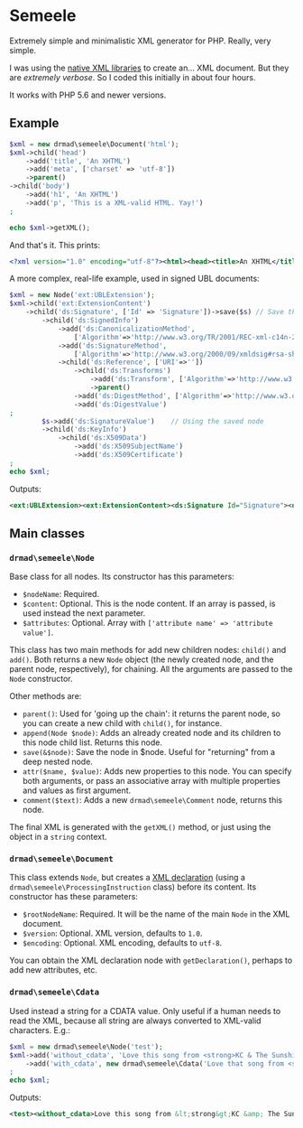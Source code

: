# Semeele
Extremely simple and minimalistic XML generator for PHP. Really, very simple.

I was using the [native XML libraries](http://php.net/manual/es/refs.xml.php) to create an... XML document. But they are _extremely verbose_. So I coded this initially in about four hours.

It works with PHP 5.6 and newer versions.

## Example

```php
$xml = new drmad\semeele\Document('html');
$xml->child('head')
    ->add('title', 'An XHTML')
    ->add('meta', ['charset' => 'utf-8'])
    ->parent()
->child('body')
    ->add('h1', 'An XHTML')
    ->add('p', 'This is a XML-valid HTML. Yay!')
;

echo $xml->getXML();
```

And that's it. This prints:

```xml
<?xml version="1.0" encoding="utf-8"?><html><head><title>An XHTML</title><meta charset="utf-8"/></head><body><h1>An XHTML</h1><p>This is a XML-valid HTML. Yay!</p></body></html>
```

A more complex, real-life example, used in signed UBL documents:

```php
$xml = new Node('ext:UBLExtension');
$xml->child('ext:ExtensionContent')
    ->child('ds:Signature', ['Id' => 'Signature'])->save($s) // Save this node for later
        ->child('ds:SignedInfo')
            ->add('ds:CanonicalizationMethod', 
                ['Algorithm'=>'http://www.w3.org/TR/2001/REC-xml-c14n-20010315'])
            ->add('ds:SignatureMethod', 
                ['Algorithm'=>'http://www.w3.org/2000/09/xmldsig#rsa-sha1'])
            ->child('ds:Reference', ['URI'=>''])
                ->child('ds:Transforms')
                    ->add('ds:Transform', ['Algorithm'=>'http://www.w3.org/2000/09/xmldsig#enveloped-signature'])
                    ->parent()
                ->add('ds:DigestMethod', ['Algorithm'=>'http://www.w3.org/2000/09/xmldsig#sha1'])
                ->add('ds:DigestValue')
;
        $s->add('ds:SignatureValue')    // Using the saved node
        ->child('ds:KeyInfo')
            ->child('ds:X509Data')
                ->add('ds:X509SubjectName')
                ->add('ds:X509Certificate')
;
echo $xml;
```
Outputs:

```xml
<ext:UBLExtension><ext:ExtensionContent><ds:Signature Id="Signature"><ds:SignedInfo><ds:CanonicalizationMethod Algorithm="http://www.w3.org/TR/2001/REC-xml-c14n-20010315"/><ds:SignatureMethod Algorithm="http://www.w3.org/2000/09/xmldsig#rsa-sha1"/><ds:Reference URI=""><ds:Transforms><ds:Transform Algorithm="http://www.w3.org/2000/09/xmldsig#enveloped-signature"/></ds:Transforms><ds:DigestMethod Algorithm="http://www.w3.org/2000/09/xmldsig#sha1"/><ds:DigestValue/></ds:Reference></ds:SignedInfo><ds:SignatureValue/><ds:KeyInfo><ds:X509Data><ds:X509SubjectName/><ds:X509Certificate/></ds:X509Data></ds:KeyInfo></ds:Signature></ext:ExtensionContent></ext:UBLExtension>
```

## Main classes

### `drmad\semeele\Node`

Base class for all nodes. Its constructor has this parameters:

* `$nodeName`: Required.
* `$content`: Optional. This is the node content. If an array is passed, is used instead the next parameter.
* `$attributes`: Optional. Array with `['attribute name' => 'attribute value']`.

This class has two main methods for add new children nodes: `child()` and `add()`. Both returns a new `Node` object (the newly created node, and the parent node, respectively), for chaining. All the arguments are passed to the `Node` constructor.

Other methods are:

* `parent()`: Used for 'going up the chain': it returns the parent node, so you can create a new child with `child()`, for instance.
* `append(Node $node)`: Adds an already created node and its children to this node child list. Returns this node.
* `save(&$node)`: Save the node in $node. Useful for "returning" from a deep nested node.
* `attr($name, $value)`: Adds new properties to this node. You can specify both arguments, or pass an associative array with multiple properties and values as first argument.
* `comment($text)`: Adds a new `drmad\semeele\Comment` node, returns this node.

The final XML is generated with the `getXML()` method, or just using the object in a `string` context.

### `drmad\semeele\Document`

This class extends `Node`, but creates a [XML declaration](https://en.wikipedia.org/wiki/XHTML#XML_declaration) (using a `drmad\semeele\ProcessingInstruction` class) before its content. Its constructor has these parameters:

* `$rootNodeName`: Required. It will be the name of the main `Node` in the XML document.
* `$version`: Optional. XML version, defaults to `1.0`.
* `$encoding`: Optional. XML encoding, defaults to `utf-8`.

You can obtain the XML declaration node with `getDeclaration()`, perhaps to add new attributes, etc.

### `drmad\semeele\Cdata`
Used instead a string for a CDATA value. Only useful if a human needs to read the XML, because all string are always converted to XML-valid characters. E.g.:

```php
$xml = new drmad\semeele\Node('test');
$xml->add('without_cdata', 'Love this song from <strong>KC & The Sunshine</strong>')
    ->add('with_cdata', new drmad\semeele\Cdata('Love that song from <strong>KC & The Sunshine</strong>'))
;
echo $xml;
```
Outputs:

```xml
<test><without_cdata>Love this song from &lt;strong&gt;KC &amp; The Sunshine&lt;/strong&gt;</without_cdata><with_cdata><![CDATA[Love that song from <strong>KC & The Sunshine</strong>]]></with_cdata></test>
```